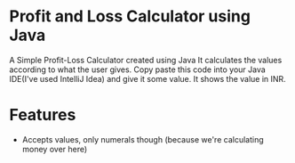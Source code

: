 # Profit and Loss Calculator using Java
A Simple Profit-Loss Calculator created using Java
It calculates the values according to what the user gives. Copy paste this code into your Java IDE(I've used IntelliJ Idea) and give it some value. It shows the value in INR.
# Features
- Accepts values, only numerals though (because we're calculating money over here)

